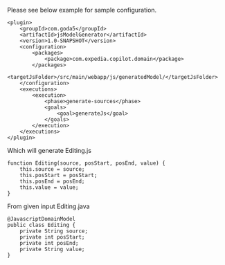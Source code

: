 Please see below example for sample configuration.

	<plugin>
		<groupId>com.goda5</groupId>
		<artifactId>jsModelGenerator</artifactId>
		<version>1.0-SNAPSHOT</version>
		<configuration>
			<packages>
				<package>com.expedia.copilot.domain</package>
			</packages>
			<targetJsFolder>/src/main/webapp/js/generatedModel/</targetJsFolder>
		</configuration>
		<executions>
			<execution>
				<phase>generate-sources</phase>
				<goals>
					<goal>generateJs</goal>
				</goals>
			</execution>
		</executions>
	</plugin>

Which will generate Editing.js

	function Editing(source, posStart, posEnd, value) {
    	this.source = source;
    	this.posStart = posStart;
    	this.posEnd = posEnd;
    	this.value = value;
	}
From given input Editing.java

	@JavascriptDomainModel
	public class Editing {
		private String source;
		private int posStart;
		private int posEnd;
		private String value;
	}